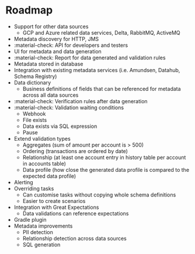 # Roadmap

- Support for other data sources
    - GCP and Azure related data services, Delta, RabbitMQ, ActiveMQ
- Metadata discovery for HTTP, JMS
- :material-check: API for developers and testers
- UI for metadata and data generation
- :material-check: Report for data generated and validation rules
- Metadata stored in database
- Integration with existing metadata services (i.e. Amundsen, Datahub, Schema Registry)
- Data dictionary
    - Business definitions of fields that can be referenced for metadata across all data sources
- :material-check: Verification rules after data generation
- :material-check: Validation waiting conditions
    - Webhook
    - File exists
    - Data exists via SQL expression
    - Pause
- Extend validation types
    - Aggregates (sum of amount per account is > 500)
    - Ordering (transactions are ordered by date)
    - Relationship (at least one account entry in history table per account in accounts table)
    - Data profile (how close the generated data profile is compared to the expected data profile)
- Alerting
- Overriding tasks
    - Can customise tasks without copying whole schema definitions
    - Easier to create scenarios
- Integration with Great Expectations
    - Data validations can reference expectations
- Gradle plugin
- Metadata improvements
    - PII detection
    - Relationship detection across data sources
    - SQL generation

